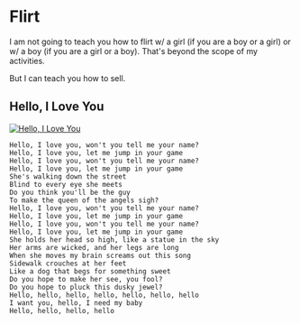 # Flirt

I am not going to teach you how to flirt w/ a girl (if you are a boy or a girl) or w/ a boy (if you are a girl or a boy). That's beyond the scope of my activities.

But I can teach you how to sell.

## Hello, I Love You

[![Hello, I Love You](https://img.youtube.com/vi/mTu1GQSyq4I/0.jpg)](https://www.youtube.com/watch?v=mTu1GQSyq4I)

```
Hello, I love you, won't you tell me your name?
Hello, I love you, let me jump in your game
Hello, I love you, won't you tell me your name?
Hello, I love you, let me jump in your game
She's walking down the street
Blind to every eye she meets
Do you think you'll be the guy
To make the queen of the angels sigh?
Hello, I love you, won't you tell me your name?
Hello, I love you, let me jump in your game
Hello, I love you, won't you tell me your name?
Hello, I love you, let me jump in your game
She holds her head so high, like a statue in the sky
Her arms are wicked, and her legs are long
When she moves my brain screams out this song
Sidewalk crouches at her feet
Like a dog that begs for something sweet
Do you hope to make her see, you fool?
Do you hope to pluck this dusky jewel?
Hello, hello, hello, hello, hello, hello, hello
I want you, hello, I need my baby
Hello, hello, hello, hello
